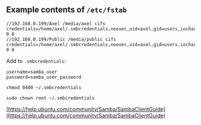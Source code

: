 ## Example contents of `/etc/fstab`

```
//192.168.0.199/Axel /media/axel cifs credentials=/home/axel/.smbcredentials,noexec,uid=axel,gid=users,iocharset=utf8 0 0
//192.168.0.199/Public /media/public cifs credentials=/home/axel/.smbcredentials,noexec,uid=axel,gid=users,iocharset=utf8 0 0
```
Add to `.smbcredentials`:
```
username=samba_user
password=samba_user_password
```
`chmod 0400 ~/.smbcredentials`

`sudo chown root ~/.smbcredentials`

[https://help.ubuntu.com/community/Samba/SambaClientGuide](https://help.ubuntu.com/community/Samba/SambaClientGuide)